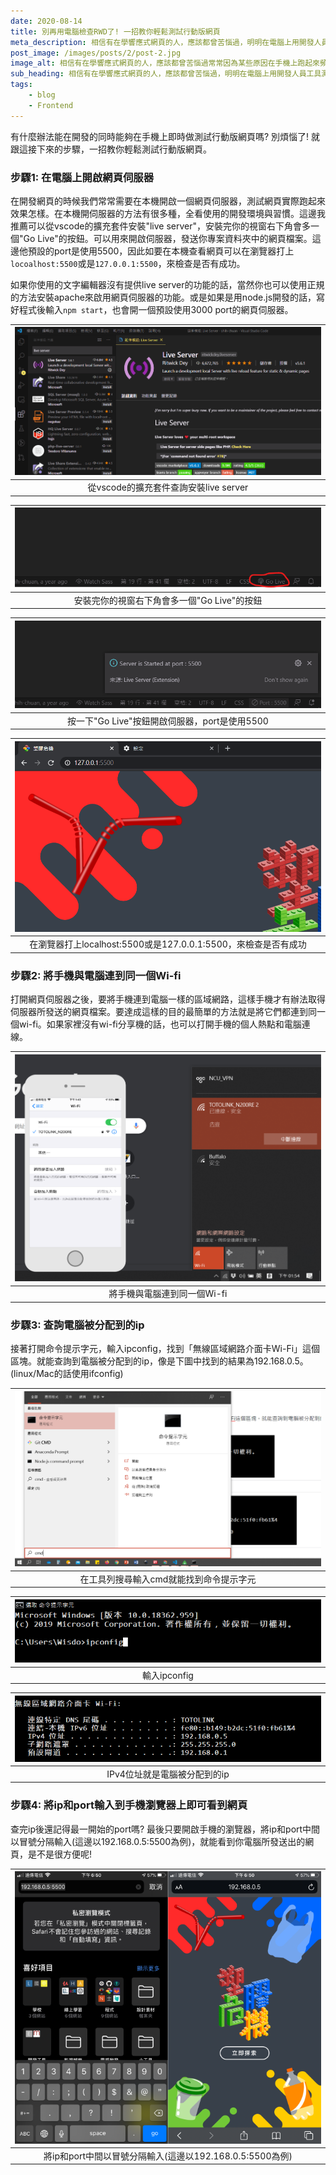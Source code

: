 ```yaml
---
date: 2020-08-14
title: 別再用電腦檢查RWD了! 一招教你輕鬆測試行動版網頁
meta_description: 相信有在學響應式網頁的人，應該都曾苦惱過，明明在電腦上用開發人員工具測試過沒問題，但實際上線或部屬到測試機之後卻又不如預期，常常因為某些原因在手機上跑起來頻頻出bug。只做一些調整又要重新部屬才能看到實際結果，有什麼辦法能在開發的同時能夠在手機上即時做測試行動版網頁嗎?
post_image: /images/posts/2/post-2.jpg
image_alt: 相信有在學響應式網頁的人，應該都曾苦惱過常常因為某些原因在手機上跑起來頻頻出bug
sub_heading: 相信有在學響應式網頁的人，應該都曾苦惱過，明明在電腦上用開發人員工具測試過沒問題，但實際上線或部屬到測試機之後卻又不如預期，常常因為某些原因在手機上跑起來頻頻出bug。只做一些調整又要重新部屬才能看到實際結果，有什麼辦法能在開發的同時能夠在手機上即時做測試行動版網頁嗎?
tags:
    - blog
    - Frontend
---
```


有什麼辦法能在開發的同時能夠在手機上即時做測試行動版網頁嗎? 別煩惱了! 就跟這接下來的步驟，一招教你輕鬆測試行動版網頁。

### 步驟1: 在電腦上開啟網頁伺服器

在開發網頁的時候我們常常需要在本機開啟一個網頁伺服器，測試網頁實際跑起來效果怎樣。在本機開伺服器的方法有很多種，全看使用的開發環境與習慣。這邊我推薦可以從vscode的擴充套件安裝"live server"，安裝完你的視窗右下角會多一個"Go Live"的按鈕。可以用來開啟伺服器，發送你專案資料夾中的網頁檔案。這邊他預設的port是使用5500，因此如要在本機查看網頁可以在瀏覽器打上`locoalhost:5500`或是`127.0.0.1:5500`，來檢查是否有成功。

如果你使用的文字編輯器沒有提供live server的功能的話，當然你也可以使用正規的方法安裝apache來啟用網頁伺服器的功能。或是如果是用node.js開發的話，寫好程式後輸入`npm start`，也會開一個預設使用3000 port的網頁伺服器。

| ![animation](/images/posts/2/1.png) |
|:--:|
| 從vscode的擴充套件查詢安裝live server |

| ![animation](/images/posts/2/2.png) |
|:--:|
| 安裝完你的視窗右下角會多一個"Go Live"的按鈕 |

| ![animation](/images/posts/2/3.png) |
|:--:|
| 按一下"Go Live"按鈕開啟伺服器，port是使用5500 |

| ![animation](/images/posts/2/4.png) |
|:--:|
| 在瀏覽器打上localhost:5500或是127.0.0.1:5500，來檢查是否有成功 |

### 步驟2: 將手機與電腦連到同一個Wi-fi

打開網頁伺服器之後，要將手機連到電腦一樣的區域網路，這樣手機才有辦法取得伺服器所發送的網頁檔案。要達成這樣的目的最簡單的方法就是將它們都連到同一個wi-fi。如果家裡沒有wi-fi分享機的話，也可以打開手機的個人熱點和電腦連線。

| ![animation](/images/posts/2/5.png) |
|:--:|
| 將手機與電腦連到同一個Wi-fi |

### 步驟3: 查詢電腦被分配到的ip

接著打開命令提示字元，輸入ipconfig，找到「無線區域網路介面卡Wi-Fi」這個區塊。就能查詢到電腦被分配到的ip，像是下圖中找到的結果為192.168.0.5。(linux/Mac的話使用ifconfig)

| ![animation](/images/posts/2/6.png) |
|:--:|
| 在工具列搜尋輸入cmd就能找到命令提示字元 |

| ![animation](/images/posts/2/7.png) |
|:--:|
| 輸入ipconfig |

| ![animation](/images/posts/2/8.png) |
|:--:|
| IPv4位址就是電腦被分配到的ip |

### 步驟4: 將ip和port輸入到手機瀏覽器上即可看到網頁

查完ip後還記得最一開始的port嗎? 最後只要開啟手機的瀏覽器，將ip和port中間以冒號分隔輸入(這邊以192.168.0.5:5500為例)，就能看到你電腦所發送出的網頁，是不是很方便呢!

| ![animation](/images/posts/2/9.png) |
|:--:|
| 將ip和port中間以冒號分隔輸入(這邊以192.168.0.5:5500為例) |
